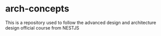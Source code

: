 # arch-concepts
This is a repository used to follow the advanced design and architecture design official course from NESTJS
